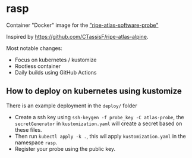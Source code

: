 # rasp

Container "Docker" image for the ["ripe-atlas-software-probe"](https://github.com/RIPE-NCC/ripe-atlas-software-probe)

Inspired by https://github.com/CTassisF/ripe-atlas-alpine.

Most notable changes:
* Focus on kubernetes / kustomize
* Rootless container
* Daily builds using GitHub Actions

## How to deploy on kubernetes using kustomize

There is an example deployment in the `deploy/` folder

* Create a ssh key using `ssh-keygen -f probe_key -C atlas-probe`, the `secretGenerator` in `kustomization.yaml` will create a secret based on these files.
* Then run `kubectl apply -k .`, this wil apply `kustomization.yaml` in the namespace `rasp`.
* Register your probe using the public key.
